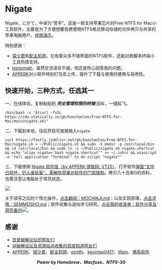 # Nigate

Nigate，にがて，中译为“苦手”。这是一款支持苹果芯片的Free NTFS for Mac小工具软件，主要是为了方便想要免费使用NTFS格式移动存储的文件拷贝与共享的苹果电脑用户。<a href="https://www.bilibili.com/video/BV1XG4y1f79N">视频演示</a>。

特别感谢：

* [琛少君](https://space.bilibili.com/32713000)和[配主机网](https://www.peizhuji.com)，在有着众多不错界面的NTFS软件，还能对款脚本终端小工具热情支持。
* [lezgomatt](https://github.com/lezgomatt)，虽然交流语言不通，但还是热心回答我的问题。
* [APPERK](https://mp.weixin.qq.com/s/ByEBBCXFUmfBqF506F-Cvg)对小软件特别打包及上传，提升了下载与使用的便携与易用性。

## 快速开始，三种方式，任选其一

一、在线体验，复制粘贴到 ***完全管理权限的终端*** 回车，一键起飞。

 ```shell
 /bin/bash -c "$(curl -fsSL https://cdn.statically.io/gh/hoochanlon/Free-NTFS-for-Mac/main/nigate.sh)"
 ```

二、下载到本地，往后开启可直接输入`nigate`

```shell
curl https://fastly.jsdelivr.net/gh/hoochanlon/Free-NTFS-for-Mac/nigate.sh > ~/Public/nigate.sh && sudo -S mkdir -p /usr/local/bin && cd /usr/local/bin && sudo ln -s ~/Public/nigate.sh nigate.shortcut && echo "alias nigate='bash nigate.shortcut'" >> ~/.zshrc && osascript -e 'tell application "Terminal" to do script "nigate"'
```

三、下载使用 <a href="https://www.123pan.com/s/8dzUVv-qpH8d">Nigate 软件版（by APPERK 提取码: VT25）</a>，打开软件[弹窗“文件已损坏，扔入废纸篓”，需解除苹果对软件的门禁限制](https://github.com/hoochanlon/Free-NTFS-for-Mac/issues/9#issue-1527116834)。拷贝几十百来G的资料，也需注意让电脑处于常亮状态。

![ ](https://fastly.jsdelivr.net/gh/hoochanlon/free-mac-ntfs/shashin/example.png)

关于读写之后的个性化操作，[点击翻阅：MOCHIAJI.md](MOCHIAJI.md)；以及实现原理，[点击详情：SEMMEISHO.md](helpdesk/SEMMEISHO.md)；软件收集与逆向学习研究，[点击我的收录单：软件分享及网页备份](https://github.com/hoochanlon/w3-goto-world/blob/master/软件分享及网页备份/README.md)![](https://img.shields.io/github/stars/hoochanlon/w3-goto-world?color=green&style=social)。


## 感谢


* [吾爱破解论坛的网友们](https://www.52pojie.cn/forum.php?mod=viewthread&tid=1735607&page=1#pid45353784)
* [对破解论坛及资源站点收集的百度知道网友们](https://zhidao.baidu.com/question/1988486592586723387.html)
* [APPERK](https://mp.weixin.qq.com/s/ByEBBCXFUmfBqF506F-Cvg)、[琛少君](https://space.bilibili.com/32713000)、[配主机网](https://www.peizhuji.com)、[ezntfs](https://github.com/lezgomatt/ezntfs/issues/8#issuecomment-1374428139)、[kevintao0417](https://github.com/hoochanlon/Free-NTFS-for-Mac/issues/3)、[itfanr](https://www.52pojie.cn/forum.php?mod=redirect&goto=findpost&ptid=1735607&pid=45507166)、[佛系软件](https://foxirj.com)


<div align="center">
<i>
<b>Power by Homebrew、Macfuse、NTFS-3G</b>
</i>
</div>


<!-- ![](https://fastly.jsdelivr.net/gh/hoochanlon/Free-NTFS-for-Mac/shashin/ln-s-to-nigate.png) -->
